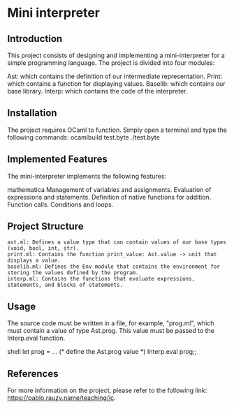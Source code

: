 # Mini interpreter
## Introduction

This project consists of designing and implementing a mini-interpreter for a simple programming language. The project is divided into four modules:

  Ast: which contains the definition of our intermediate representation.
  Print: which contains a function for displaying values.
  Baselib: which contains our base library.
  Interp: which contains the code of the interpreter.

## Installation

The project requires OCaml to function. Simply open a terminal and type the following commands:
      ocamlbuild test.byte
      ./test.byte

## Implemented Features

The mini-interpreter implements the following features:

  mathematica
  Management of variables and assignments.
  Evaluation of expressions and statements.
  Definition of native functions for addition.
  Function calls.
  Conditions and loops.
  
## Project Structure

    ast.ml: Defines a value type that can contain values of our base types (void, bool, int, str).
    print.ml: Contains the function print_value: Ast.value -> unit that displays a value.
    baselib.ml: Defines the Env module that contains the environment for storing the values defined by the program.
    interp.ml: Contains the functions that evaluate expressions, statements, and blocks of statements.


## Usage

The source code must be written in a file, for example, "prog.ml", which must contain a value of type Ast.prog. This value must be passed to the Interp.eval function.

shell
let prog = ... (* define the Ast.prog value *)
Interp.eval prog;;

## References

For more information on the project, please refer to the following link: https://pablo.rauzy.name/teaching/ic.
